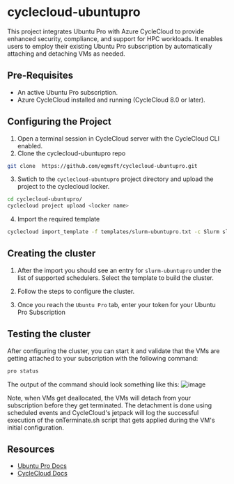 # cyclecloud-ubuntupro

This project integrates Ubuntu Pro with Azure CycleCloud to provide enhanced security, compliance, and support for HPC workloads. It enables users to employ their existing Ubuntu Pro subscription by automatically attaching and detaching VMs as needed. 

## Pre-Requisites

- An active Ubuntu Pro subscription.
- Azure CycleCloud installed and running (CycleCloud 8.0 or later).

## Configuring the Project ##
1. Open a terminal session in CycleCloud server with the CycleCloud CLI enabled.
2. Clone the cyclecloud-ubuntupro repo
``` bash
git clone  https://github.com/egmsft/cyclecloud-ubuntupro.git
```
3. Swtich to the `cyclecloud-ubuntupro` project directory and upload the project to the cyclecloud locker.
``` bash
cd cyclecloud-ubuntupro/
cyclecloud project upload <locker name>
```

4. Import the required template
``` bash
cyclecloud import_template -f templates/slurm-ubuntupro.txt -c Slurm slurm-ubuntupro 
```
## Creating the cluster ##

1. After the import you should see an entry for `slurm-ubuntupro` under the list of supported schedulers. Select the template to build the cluster. 

2. Follow the steps to configure the cluster. 

3. Once you reach the `Ubuntu Pro` tab, enter your token for your Ubuntu Pro Subscription

## Testing the cluster ##

After configuring the cluster, you can start it and validate that the VMs are getting attached to your subscription with the following command: 

``` bash
pro status
```
The output of the command should look something like this: 
![image](https://github.com/user-attachments/assets/76e41411-5d05-47c9-af2f-f0f44f938b04)


Note, when VMs get deallocated, the VMs will detach from your subscription before they get terminated. The detachment is done using scheduled events and CycleCloud's jetpack will log the successful execution of the onTerminate.sh script that gets applied during the VM's initial configuration. 

## Resources ##
- [Ubuntu Pro Docs](https://documentation.ubuntu.com/pro/)
- [CycleCloud Docs](https://learn.microsoft.com/en-us/azure/cyclecloud/overview?view=cyclecloud-8)

